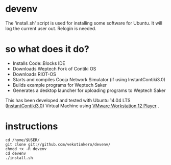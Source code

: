 # devenv
The 'install.sh' script is used for installing some software for Ubuntu. It will log the current user out. Relogin is needed.

# so what does it do?
- Installs Code::Blocks IDE
- Downloads Weptech Fork of Contiki OS 
- Downloads RIOT-OS
- Starts and compiles Cooja Network Simulator (if using InstantContiki3.0)
- Builds example programs for Weptech Saker
- Generates a desktop launcher for uploading programs to Weptech Saker

This has been developed and tested with Ubuntu 14.04 LTS ([InstantContiki3.0](https://sourceforge.net/projects/contiki/files/Instant%20Contiki/)) Virtual Machine using [VMware Workstation 12 Player](https://my.vmware.com/en/web/vmware/free#desktop_end_user_computing/vmware_workstation_player/12_0)
.

# instructions 
```
cd /home/$USER/
git clone git://github.com/vekotinkero/devenv/ 
chmod +x -R devenv
cd devenv
./install.sh
```



